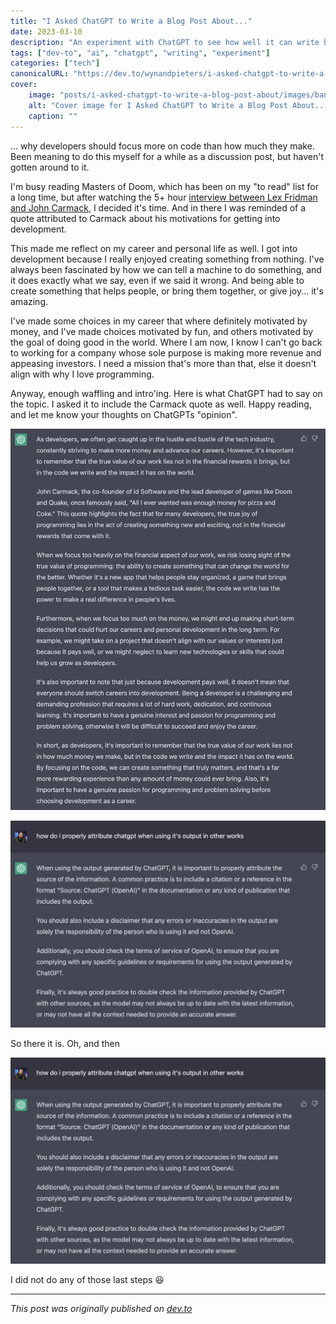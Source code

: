 ```yaml
---
title: "I Asked ChatGPT to Write a Blog Post About..."
date: 2023-03-10
description: "An experiment with ChatGPT to see how well it can write blog posts"
tags: ["dev-to", "ai", "chatgpt", "writing", "experiment"]
categories: ["tech"]
canonicalURL: "https://dev.to/wynandpieters/i-asked-chatgpt-to-write-a-blog-post-about-5h59"
cover:
    image: "posts/i-asked-chatgpt-to-write-a-blog-post-about/images/banner.png"
    alt: "Cover image for I Asked ChatGPT to Write a Blog Post About..."
    caption: ""
---
```


... why developers should focus more on code than how much they make. Been meaning to do this myself for a while as a discussion post, but haven't gotten around to it.

I'm busy reading Masters of Doom, which has been on my "to read" list for a long time, but after watching the 5+ hour [interview between Lex Fridman and John Carmack](https://www.youtube.com/watch?v=I845O57ZSy4), I decided it's time. And in there I was reminded of a quote attributed to Carmack about his motivations for getting into development.

This made me reflect on my career and personal life as well. I got into development because I really enjoyed creating something from nothing. I've always been fascinated by how we can tell a machine to do something, and it does exactly what we say, even if we said it wrong. And being able to create something that helps people, or bring them together, or give joy... it's amazing.

I've made some choices in my career that where definitely motivated by money, and I've made choices motivated by fun, and others motivated by the goal of doing good in the world. Where I am now, I know I can't go back to working for a company whose sole purpose is making more revenue and appeasing investors. I need a mission that's more than that, else it doesn't align with why I love programming.

Anyway, enough waffling and intro'ing. Here is what ChatGPT had to say on the topic. I asked it to include the Carmack quote as well. Happy reading, and let me know your thoughts on ChatGPTs "opinion".

![ChatGPT Prompt](images/chatgpt-prompt.png)

![ChatGPT Response](images/chatgpt-response.png)

So there it is. Oh, and then

![screenshot of how to attribute chatGPT](images/w2hjvfmic6rtv2rvomh0.png)

I did not do any of those last steps 😆

---
*This post was originally published on [dev.to](https://dev.to/wynandpieters/i-asked-chatgpt-to-write-a-blog-post-about-5h59)* 